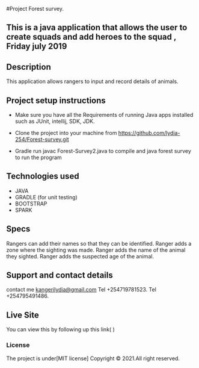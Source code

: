 #Project
Forest survey.
 
## This is a java application that allows the user to create squads and add heroes to the squad , Friday july 2019

## Description
This application allows rangers to input and record details of animals.


## Project setup instructions
* Make sure you have all the Requirements of running Java apps installed such as JUnit, intellij, SDK, JDK.

* Clone the project into your machine from https://github.com/lydia-254/Forest-survey.git

* Gradle run javac Forest-Survey2.java to compile and java forest survey to run the program


## Technologies used
* JAVA
* GRADLE (for unit testing)
* BOOTSTRAP
* SPARK

## Specs
 Rangers can add their names so that they can be identified.
 Ranger adds a zone where the sighting was made.
 Ranger adds the name of the animal they sighted.
 Ranger adds the suspected age of the animal.
 
## Support and contact details
contact me kangerilydia@gmail.com
Tel +254719781523.
Tel +254795491486.

## Live Site
You can view this by following up this link( )
### License
The project is under[MIT license]
Copyright &copy; 2021.All right reserved.